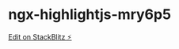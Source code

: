 # ngx-highlightjs-mry6p5

[Edit on StackBlitz ⚡️](https://stackblitz.com/edit/ngx-highlightjs-mry6p5)